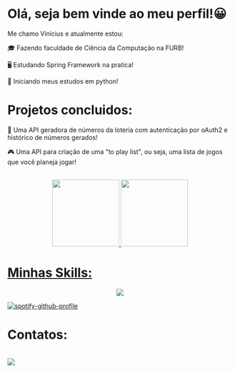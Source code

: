 # Olá, seja bem vinde ao meu perfil!😀

Me chamo Vinícius e atualmente estou:

🎓 Fazendo faculdade de Ciência da Computação na FURB!


🖥️ Estudando Spring Framework na pratica!


🐍 Iniciando meus estudos em python!

# Projetos concluidos:

🔢 Uma API geradora de números da loteria com autenticação por oAuth2 e histórico de números gerados!


🎮 Uma API para criação de uma "to play list", ou seja, uma lista de jogos que você planeja jogar!

<br>

<div align="center">
  <a href="https://github.com/VinyMT">
  <img height="150em" src="https://github-readme-stats.vercel.app/api?username=viniciusmatiolatramontin&show_icons=true&theme=radical"/>
  <img height="150em" src="https://github-readme-stats.vercel.app/api/top-langs/?username=viniciusmatiolatramontin&theme=radical"/>
</div>

# Minhas Skills:
<p align="center">
  <a href="https://skillicons.dev">
    <img src="https://skillicons.dev/icons?i=git,java,spring,postgres,mysql&theme=light" />
  </a>
</p>

[![spotify-github-profile](https://spotify-github-profile.vercel.app/api/view?uid=44nt73j10v571zwmz70fx1i9c&cover_image=true&theme=default&show_offline=false&background_color=1d1d1d&interchange=true&bar_color=53b14f&bar_color_cover=false)](https://spotify-github-profile.vercel.app/api/view?uid=44nt73j10v571zwmz70fx1i9c&redirect=true)
  
# Contatos:
<div style="display: inline_block"><br>
  <a href="mailto:viniciusmatiolatramontin1@gmail.com" /><img src="https://img.shields.io/badge/Gmail-D14836?style=for-the-badge&logo=gmail&logoColor=white" />
</div>
